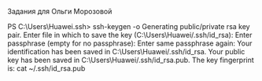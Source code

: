Задания для Ольги Морозовой

PS C:\Users\Huawei\.ssh> ssh-keygen -o
Generating public/private rsa key pair.
Enter file in which to save the key (C:\Users\Huawei/.ssh/id_rsa):
Enter passphrase (empty for no passphrase):
Enter same passphrase again:
Your identification has been saved in C:\Users\Huawei/.ssh/id_rsa.
Your public key has been saved in C:\Users\Huawei/.ssh/id_rsa.pub.
The key fingerprint is:
cat ~/.ssh/id_rsa.pub